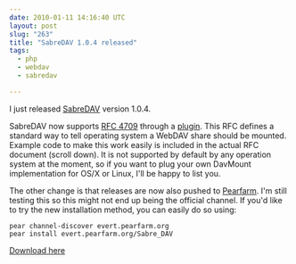 ```yaml
---
date: 2010-01-11 14:16:40 UTC
layout: post
slug: "263"
title: "SabreDAV 1.0.4 released"
tags:
  - php
  - webdav
  - sabredav

---
```

<p>I just released <a href="http://sabre.io/">SabreDAV</a> version 1.0.4.</p>

<p>SabreDAV now supports <a href="http://greenbytes.de/tech/webdav/rfc4709.html">RFC 4709</a> through a <a href="http://sabre.io/dav/davmount/">plugin</a>. This RFC defines a standard way to tell operating system a WebDAV share should be mounted. Example code to make this work easily is included in the actual RFC document (scroll down). It is not supported by default by any operation system at the moment, so if you want to plug your own DavMount implementation for OS/X or Linux, I'll be happy to list you.</p>

<p>The other change is that releases are now also pushed to <a href="http://pearfarm.org/evert/Sabre_DAV">Pearfarm</a>. I'm still testing this so this might not end up being the official channel. If you'd like to try the new installation method, you can easily do so using:</p>

    pear channel-discover evert.pearfarm.org
    pear install evert.pearfarm.org/Sabre_DAV

<p><a href="https://github.com/fruux/sabre-dav/releases/">Download here</a></p>
